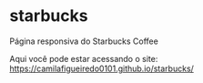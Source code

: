 # starbucks
Página responsiva do Starbucks Coffee

Aqui você pode estar acessando o site: https://camilafigueiredo0101.github.io/starbucks/

